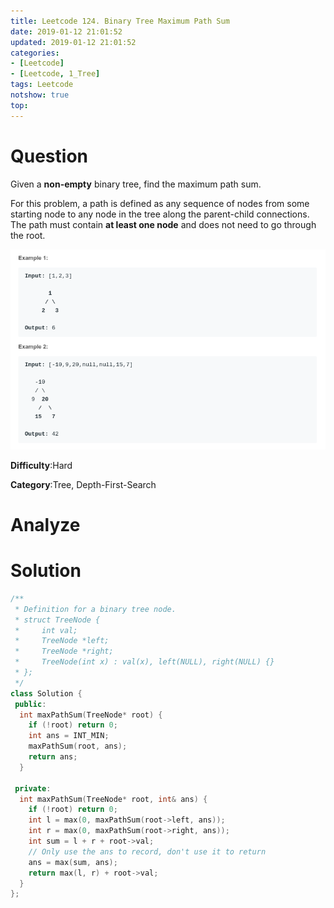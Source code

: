 ```yaml
---
title: Leetcode 124. Binary Tree Maximum Path Sum
date: 2019-01-12 21:01:52
updated: 2019-01-12 21:01:52
categories: 
- [Leetcode]
- [Leetcode, 1_Tree]
tags: Leetcode
notshow: true
top:
---
```


# Question

Given a  **non-empty**  binary tree, find the maximum path sum.

For this problem, a path is defined as any sequence of nodes from some starting node to any node in the tree along the parent-child connections. The path must contain  **at least one node**  and does not need to go through the root.

![](/images/in-post/2019-01-12-Leetcode-124-Binary-Tree-Maximum-Path-Sum/2019-01-12-21-02-38.png)

**Difficulty**:Hard

**Category**:Tree, Depth-First-Search

<!-- more -->

# Analyze

# Solution

```cpp
/**
 * Definition for a binary tree node.
 * struct TreeNode {
 *     int val;
 *     TreeNode *left;
 *     TreeNode *right;
 *     TreeNode(int x) : val(x), left(NULL), right(NULL) {}
 * };
 */
class Solution {
 public:
  int maxPathSum(TreeNode* root) {
    if (!root) return 0;
    int ans = INT_MIN;
    maxPathSum(root, ans);
    return ans;
  }

 private:
  int maxPathSum(TreeNode* root, int& ans) {
    if (!root) return 0;
    int l = max(0, maxPathSum(root->left, ans));
    int r = max(0, maxPathSum(root->right, ans));
    int sum = l + r + root->val;
    // Only use the ans to record, don't use it to return
    ans = max(sum, ans);
    return max(l, r) + root->val;
  }
};
```


